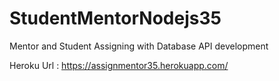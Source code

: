# StudentMentorNodejs35
Mentor and Student Assigning with Database API development

Heroku Url : https://assignmentor35.herokuapp.com/
